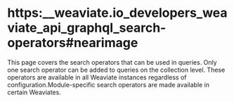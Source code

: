 # https:\_\_weaviate.io_developers_weaviate_api_graphql_search-operators#nearimage

This page covers the search operators that can be used in queries. Only one search operator can be added to queries on the collection level. These operators are available in all Weaviate instances regardless of configuration.Module-specific search operators are made available in certain Weaviates.
